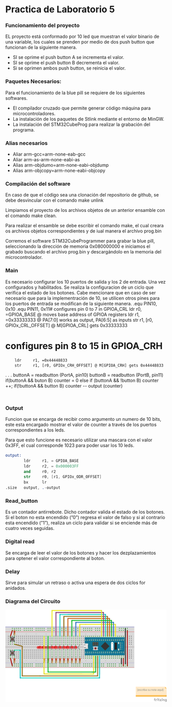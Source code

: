 # Practica de Laboratorio 5

### **Funcionamiento del proyecto**

EL proyecto está conformado por 10 led que muestran el valor binario de una variable, los cuales se prenden por medio de dos push button que funcionan de la siguiente manera.

- SI se oprime el push button A se incrementa el valor.
- SI se oprime el push button B decrementa el valor.
- Si se oprimen ambos push button, se reinicia el valor.

### **Paquetes Necesarios:**

Para el funcionamiento de la blue pill se requiere de los siguientes softwares.

- El compilador cruzado que permite generar código máquina para microcontroladores.
- La instalación de los paquetes de Stlink mediante el entorno de MinGW.
- La instalación del STM32CubeProg para realizar la grabación del programa.

### **Alias necesarios**

- Aliar arm-gcc=arm-none-eab-gcc
- Aliar arm-as-arm-none-eabi-as
- Alias arm-objdumo=arm-none-eabi-objdump
- Alias arm-objcopy=arm-none-eabi-objcopy

### **Compilación del software**

En caso de que el código sea una clonación del repositorio de github, se debe desvincular con el comando make unlink

Limpiamos el proyecto de los archivos objetos de un anterior ensamble con el comando make clean.

Para realizar el ensamble se debe escribir el comando make, el cual creara os archivos objetos correspondientes y de iual manera el archivo prog.bin

Corremos el software STM32CubeProgrammer para grabar la blue pill, seleccionando la dirección de memoria 0x080000000 e iniciamos el grabado buscando el archivo prog.bin y descargándolo en la memoria del microcontrolador.

### **Main**

Es necesario configurar los 10 puertos de salida y los 2 de entrada. Una vez configurados y habilitados. Se realiza la configuracion de un ciclo que verifica el estado de los botones. Cabe mencionare que en caso de ser necesario que para la implementración de 10, se utilicen otros pines para los puertos de entrada se modifican de la siguiente manera.
.equ PIN10, 0x10
.equ PIN11, 0x11# configures pin 0 to 7 in GPIOA_CRL
        ldr     r0, =GPIOA_BASE @ moves base address of GPIOA registers
        ldr     r1, =0x33333333 @ PA[7:0] works as output, PA[6:5] as inputs 
        str     r1, [r0, GPIOx_CRL_OFFSET] @ M[GPIOA_CRL] gets 0x33333333
# configures pin 8 to 15 in GPIOA_CRH
        ldr     r1, =0x44448833
        str     r1, [r0, GPIOx_CRH_OFFSET] @ M[GPIOA_CRH] gets 0x44448833
.
.
.
buttonA = readbutton (PortA, pin10)
buttonB = readbutton (PortB, pin11)
if(buttonA && buton B)
counter = 0
else if (buttonA && !button B)
counter ++;
if(!buttonA && button B)
counter --
output (counter)

```nasm

```

```nasm

```

### Output

Funcion que se encarga de recibir como argumento un numero de 10 bits, este esta encargado mostrar el valor de counter a través de los puertos correspondientes a los leds.

Para que esto funcione es necesario utilizar una mascara con el valor 0x3FF, el cual corresponde 1023 para poder usar los 10 leds.

```nasm
output:
        ldr     r1, = GPIOA_BASE
        ldr     r2, = 0x000003FF
        and     r0, r2
        str     r0, [r1, GPIOx_ODR_OFFSET]
        bx	    lr
.size	output, .-output
```

### Read_button

Es un contador antirrebote. Dicho contador valida el estado de los botones. Si el boton no esta encendido (”0”) regresa el valor de falso y si al contrario esta encendido (”1”), realiza un ciclo para validar si se enciende más de cuatro veces seguidas.

### Digital read

Se encarga de leer el valor de los botones y hacer los dezplazamientos para optener el valor correspondiente al boton.

### Delay

Sirve para simular un retraso o activa una espera de dos ciclos for anidados.

### Diagrama del Circuito

![Lab5.png](Circuito/Lab5.png)